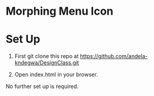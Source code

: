 # Morphing Menu Icon

# Set Up

1. First git clone this repo at https://github.com/andela-kndegwa/DesignClass.git

2. Open index.html in your browser.

No further set up is required.
